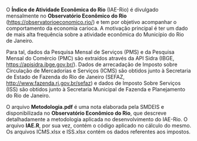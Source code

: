 O **Índice de Atividade Econômica do Rio** (IAE-Rio) é divulgado mensalmente no **Observatório Econômico do Rio** (https://observatorioeconomico.rio/) e tem por objetivo acompanhar o comportamento da economia carioca. A motivação principal é ter um dado de mais alta frequência sobre a atividade econômica do Município do Rio de Janeiro. 

Para tal, dados da Pesquisa Mensal de Serviços (PMS) e da Pesquisa Mensal do Comércio (PMC) são extraídos através da API Sidra (IBGE, https://apisidra.ibge.gov.br/). Dados de arrecadação de Imposto sobre Circulação de Mercadorias e Serviços (ICMS) são obtidos junto à Secretaria de Estado de Fazenda do Rio de Janeiro (SEFAZ, http://www.fazenda.rj.gov.br/sefaz) e dados de Imposto Sobre Serviços (ISS) são obtidos junto à Secretaria Municipal de Fazenda e Planejamento do Rio de Janeiro.

O arquivo **Metodologia.pdf** é uma nota elaborada pela SMDEIS e disponibilizada no **Observatório Econômico do Rio**, que descreve detalhadamente a metodologia aplicada no desenvolvimento do IAE-Rio. O arquivo **IAE.R**, por sua vez, contém o código aplicado no cálculo do mesmo. Os arquivos ICMS.xlsx e ISS.xlsx contém os dados referentes aos impostos.
